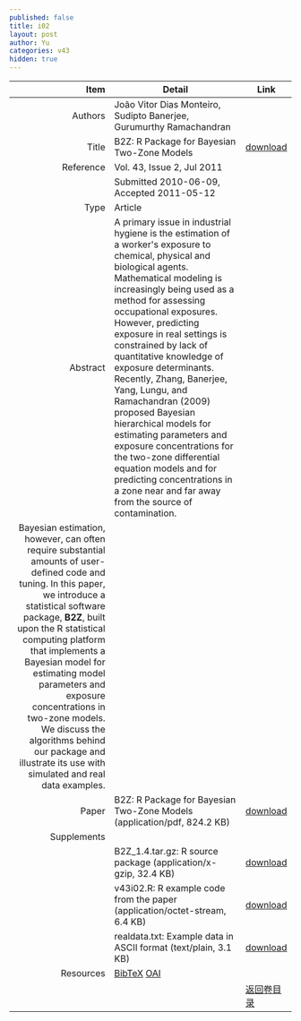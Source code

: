 ```yaml
---
published: false
title: i02
layout: post
author: Yu
categories: v43
hidden: true
---
```


| Item | Detail | Link |
|---:|---|---|
| Authors | João Vitor Dias Monteiro, Sudipto Banerjee, Gurumurthy Ramachandran| |
| Title |B2Z: R Package for Bayesian Two-Zone Models | [download](http://www.jstatsoft.org/v43/i02/paper) |
| Reference |Vol. 43, Issue 2, Jul 2011 | |
| | Submitted 2010-06-09, Accepted 2011-05-12| | 
| Type | Article| |
| Abstract | A primary issue in industrial hygiene is the estimation of a worker's exposure to chemical, physical and biological agents. Mathematical modeling is increasingly being used as a method for assessing occupational exposures. However, predicting exposure in real settings is constrained by lack of quantitative knowledge of exposure determinants. Recently,  Zhang, Banerjee, Yang, Lungu, and Ramachandran (2009) proposed Bayesian hierarchical models for estimating parameters and exposure concentrations for the two-zone differential equation models and for predicting concentrations in a zone near and far away from the source of contamination.| |
 Bayesian estimation, however, can often require substantial amounts of user-defined code and tuning. In this paper, we introduce a statistical software package, <b>B2Z</b>, built upon the R statistical computing platform that implements a Bayesian model for estimating model parameters and exposure concentrations in two-zone models. We discuss the algorithms behind our package and illustrate its use with simulated and real data examples.| |
| Paper | B2Z: R Package for Bayesian Two-Zone Models  (application/pdf, 824.2 KB)| [download](http://www.jstatsoft.org/v43/i02/paper) |
| Supplements | | |
| |B2Z_1.4.tar.gz: R source package  (application/x-gzip, 32.4 KB)|  [download](http://www.jstatsoft.org/v43/i02/supp/1) |
| |v43i02.R: R example code from the paper  (application/octet-stream, 6.4 KB)|  [download](http://www.jstatsoft.org/v43/i02/supp/2) |
| |realdata.txt: Example data in ASCII format  (text/plain, 3.1 KB)|  [download](http://www.jstatsoft.org/v43/i02/supp/3) |
| Resources | [BibTeX](http://www.jstatsoft.org/v43/i02/bibtex) [OAI](http://www.jstatsoft.org/oai?verb=GetRecord&identifier=oai.jstatsoft/v43/i02&prefix=oai_dc)| |
| |  | [返回卷目录]({{site.baseurl}}/volume/v43.html) |
